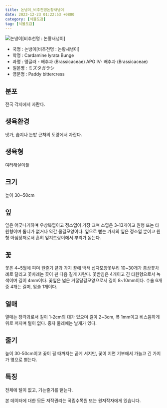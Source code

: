 ```yaml
---
title: 논냉이_비추천명논황새냉이
date: 2023-12-23 01:22:53 +0800
category: [식물도감]
tag: [식물도감]
---
```




![논냉이[비추천명 : 논황새냉이]](/fileUpload/plants/basic/Cruciferae/Cardamine/8451/2_th2.JPG)
- 국명 : 논냉이[비추천명 : 논황새냉이]
- 학명 : Cardamine lyrata Bunge
- 과명 : 앵글러 - 배추과 (Brassicaceae) APG Ⅳ- 배추과 (Brassicaceae)
- 일본명 : ミズタガラシ
- 영문명 : Paddy bittercress


## 분포
전국 각지에서 자란다.
## 생육환경
냇가, 습지나 논밭 근처의 도랑에서 자란다.
## 생육형
여러해살이풀
## 크기
높이 30~50cm
## 잎
잎은 어긋나기하며 우상복엽이고 정소엽이 가장 크며 소엽은 3-13개이고 원형 또는 타원형이며 톱니가 없거나 약간 물결모양이다. 옆으로 뻗는 가지의 잎은 정소엽 뿐이고 원형 아심장저로서 흔히 잎겨드랑이에서 뿌리가 돋는다.
## 꽃
꽃은 4~5월에 피며 원줄기 끝과 가지 끝에 백색 십자모양꽃부리 10~30개가 총상꽃차례로 달리고 꽃차례는 꽃이 핀 다음 길게 자란다. 꽃받침은 4개이고 긴 타원형으로서 녹색이며 길이 4mm이다. 꽃잎은 넓은 거꿀달걀모양으로서 길이 8~10mm이다. 수술 6개 중 4개는 길며, 암술 1개이다.
## 열매
열매는 장각과로서 길이 1-2cm의 대가 있으며 길이 2~3cm, 폭 1mm이고 비스듬하게 위로 퍼지며 털이 없다. 종자 둘레에는 날개가 있다.
## 줄기
높이 30-50cm이고 꽃이 필 때까지는 곧게 서지만, 꽃이 지면 기부에서 가늘고 긴 가지가 옆으로 뻗는다.
## 특징
전체에 털이 없고, 기는줄기를 뻗는다.






본 데이터에 대한 모든 저작권리는 국립수목원 또는 원저작자에게 있습니다.
